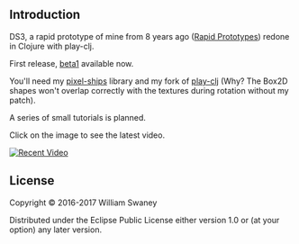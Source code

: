 ## Introduction

DS3, a rapid prototype of mine from 8 years ago ([Rapid Prototypes](http://www.the2bears.com/?page_id=1703)) redone in Clojure with play-clj.

First release, [beta1](https://github.com/the2bears/DS3/releases/tag/v1.0-beta1) available now.

You'll need my [pixel-ships](https://github.com/the2bears/pixel-ships) library and my fork of [play-clj](https://github.com/the2bears/play-clj) (Why? The Box2D shapes won't overlap correctly with the textures during rotation without my patch).

A series of small tutorials is planned.

Click on the image to see the latest video.

[![Recent Video](http://img.youtube.com/vi/AffyiEsDUoU/0.jpg)](http://www.youtube.com/watch?v=AffyiEsDUoU)

## License

Copyright © 2016-2017 William Swaney

Distributed under the Eclipse Public License either version 1.0 or (at
your option) any later version.
